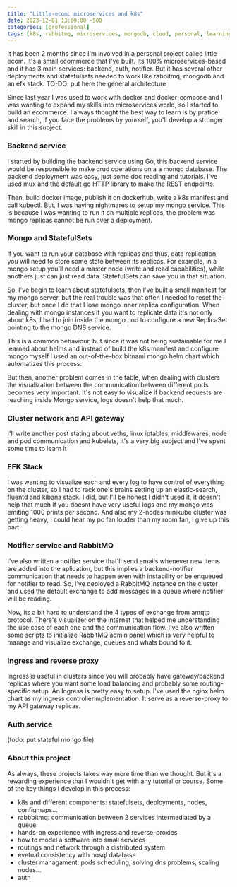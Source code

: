 ```yaml
---
title: "Little-ecom: microservices and k8s"
date: 2023-12-01 13:00:00 -500
categories: [professional]
tags: [k8s, rabbitmq, microservices, mongodb, cloud, personal, learning, experience]
---
```


It has been 2 months since I'm involved in a personal project called little-ecom. It's a small ecommerce
that I've built. Its 100% microservices-based and it has 3 main services: backend, auth, notifier. But it has
several other deployments and statefulsets needed to work like rabbitmq, mongodb and an efk stack.
TO-DO: put here the general architecture

Since last year I was used to work with docker and docker-compose and I was wanting to expand my skills into
microservices world, so I started to build an ecommerce. I always thought the best way to learn is by pratice
and search, if you face the problems by yourself, you'll develop a stronger skill in this subject. 

### Backend service 
I started by building the backend service using Go, this backend service would be responsible to make crud operations on a
a mongo database. The backend deployment was easy, just some doc reading and tutorials. I've used mux and the default
go HTTP library to make the REST endpoints.

Then, build docker image, publish it on dockerhub, write a k8s manifest and call kubectl. But, I was having nightmares to setup my mongo service. This is because I was wanting to run it on multiple replicas, the problem was mongo replicas cannot be run over a deployment.

### Mongo and StatefulSets 
If you want to run your database with replicas and thus, data replication, you will need to store some state between its replicas. For example, in a mongo setup you'll need a master node (write and read capabilities), while anothers just can just read data. StatefulSets can save you in that situation.

So, I've begin to learn about statefulsets, then I've built a small manifest for my mongo server, but the real trouble 
was that often I needed to reset the cluster, but once I do that I lose mongo inner replica configuration. When dealing with mongo instances if you want to replicate data it's not only about k8s, I had to join inside the mongo pod to configure a new ReplicaSet pointing to the mongo DNS service.

This is a common behaviour, but since it was not being sustainable for me I learned about helms and instead of build
the k8s manifest and configure mongo myself I used an out-of-the-box bitnami mongo helm chart which automatizes
this process. 

But then, another problem comes in the table, when dealing with clusters the visualization between the
communication between different pods becomes very important. It's not easy to visualize if backend requests are reaching inside Mongo service, logs doesn't help that much.  

### Cluster network and API gateway
I'll write another post stating about veths, linux iptables, middlewares, node and pod communication and kubelets, it's a very
big subject and I've spent some time to learn it

### EFK Stack
I was wanting to visualize each and every log to have control of everything on the cluster, so I had to rack one's brains setting up an elastic-search, fluentd and kibana stack. I did, but I'll be honest I didn't used it, it doesn't help that much if you doesnt have very useful logs and my mongo was emiting 1000 prints per second. And also my 2-nodes minikube cluster was getting heavy, I could hear my pc fan louder than my room fan, I give up this part. 

### Notifier service and RabbitMQ
I've also written a notifier service that'll send emails whenever new items are added into the aplication, but this implies a backend-notifier communication that needs to happen even with instability or be enqueued for notifier to read. So, I've deployed a RabbitMQ instance on the cluster and used the default exchange to add messages in a queue where notifier will be reading.

Now, its a bit hard to understand the 4 types of exchange from amqtp protocol. There's visualizer on the internet that helped me understanding the use case of each one and the communication flow. I've also written some scripts to initialize RabbitMQ admin panel which is very helpful to manage and visualize exchange, queues and whats bound to it. 

### Ingress and reverse proxy
Ingress is useful in clusters since you will probably have gateway/backend replicas where you want some load balancing and probably some routing-specific setup. An Ingress is pretty easy to setup. I've used the nginx helm chart as my ingress controllerimplementation. It serve as a reverse-proxy to my API gateway replicas.

### Auth service

(todo: put stateful mongo file)

### About this project
As always, these projects takes way more time than we thought. But it's a rewarding experience that I wouldn't get with any tutorial or course. Some of the key things I develop in this process:
- k8s and different components: statefulsets, deployments, nodes, configmaps... 
- rabbbitmq: communication between 2 services intermediated by a queue
- hands-on experience with ingress and reverse-proxies
- how to model a software into small services
- routings and network through a distributed system
- evetual consistency with nosql database
- cluster managament: pods scheduling, solving dns problems, scaling nodes...
- auth


